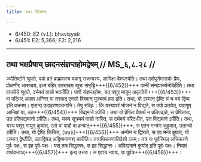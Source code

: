 ```yaml
---
title: १७१ टिप्पन्यः

---
```

- 6/450: E2 (v.l.): bhaviṣyati
- 6/451: E2: 5,366; E2: 2,216

____________________________________________


## तथा भक्षप्रैषाच् छादनसंज्ञप्तहोमद्वेषम् // MS_६,८.२८ //

ज्योतिष्टोमे श्रूयते, पयो व्रतं ब्राह्मणस्य यवागू राजन्यस्य, आमिक्षा वैश्यस्येति। तथा दर्शपूर्णमासयोः प्रैषः, प्रोक्षणीर् आसादय, इध्मं बहिर् उपसादय स्रुचः संमृड्ढि+++({6/452})+++ पत्नीं संनह्याज्येनोदेहीति। तथा वाजपेये श्रूयते, दर्भमयं वासो भवतीति। पशौ संज्ञप्तहोमः, यत् पशुर् मायुम् अकृतोरो+++({6/453})+++ वा पद्भिर् आहत अग्निर् मा तस्माद् एनसो विश्वान् मुञ्चत्वं हस इति। तथा, यो ऽस्मान् द्वेष्टि यं च वयं द्विष्म इति वचनम्। एतान्य् उदाहरणवचनानि।
तेषु संदेहः। किं यस्यापरं भोजनं न विद्यते, स पयो व्रतयेत्, यवागूम् आमिक्षां वा, उत+++({6/454})+++ विद्यमाने ऽपीति। तथा यो प्रेषितः प्रैषार्थं न प्रतिपद्यते, स प्रेषितव्यः, उत प्रतिपद्यमानो ऽपीति। तथा, यस्य सूत्रमयं वासो नास्ति, स दर्भमयं परिदधीत, उत विद्यमाने ऽपीति। तथा, यस्य पशुर् मायुम् कुर्यात्, उरो वा पादौ वा हन्यात्+++({6/455})+++, स एतेन मन्त्रेण जुहुयात्, उतान्यो ऽपीति। तथा, यो द्वेष्टि किंचित्, [७७३]+++({6/456})+++ अन्येन च द्विष्यते, स एव मन्त्रं ब्रूयात्, यो ऽस्मान् द्वेष्टीति, उताद्विषन्न् अद्विष्यमाणश् चापीति।
तत्राधिकरणातिदेशो ऽयम्। तत्र यः पूर्वस्मिन्न् अधिकरणे पूर्वः पक्षः, स इह पूर्वः पक्षः। यस् तत्र सिद्धान्तः, स इह सिद्धान्तः। अविद्यमाने कुर्याद् इति पूर्वः पक्षः। नियतं वार्थवत्त्वाद्+++({6/457})+++ इत्य् उत्तरः। स एवात्र न्यायः, यः पूर्वत्र+++({6/458})+++।
